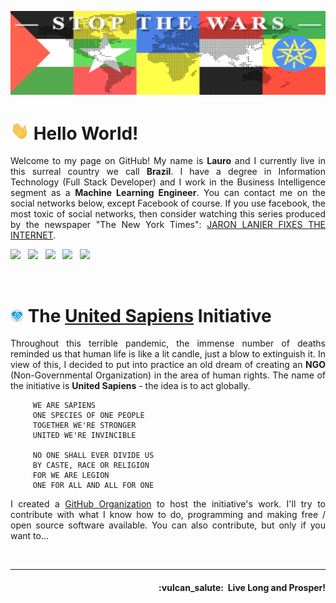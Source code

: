 ![UnitedSapiens Banner](https://raw.githubusercontent.com/UnitedSapiens/UnitedSapiens/main/assets/profile-banner_1500x400.png)


# <img src="https://raw.githubusercontent.com/UnitedSapiens/UnitedSapiens/main/assets/hand-waving.gif" width="30px"> Hello World!

<p align="justify">Welcome to my page on GitHub! My name is <b>Lauro</b> and I currently live in this surreal country we call <b>Brazil</b>. I have a degree in Information Technology (Full Stack Developer) and I work in the Business Intelligence segment as a <b>Machine Learning Engineer</b>. You can contact me on the social networks below, except Facebook of course. If you use facebook, the most toxic of social networks, then consider watching this series produced by the newspaper "The New York Times": <a href="https://www.nytimes.com/interactive/2019/09/23/opinion/data-privacy-jaron-lanier.html" target="_blank">JARON LANIER FIXES THE INTERNET</a>.</p>

<p>
    <a href="https://twitter.com/United_Sapiens" target="_blank"><img src="https://img.shields.io/badge/twitter-%23009DF7.svg?&style=for-the-badge&logo=twitter&logoColor=white" height=25></a> &nbsp;
    <a href="https://www.instagram.com/united_sapiens/" target="_blank"><img src="https://img.shields.io/badge/instagram-%23bc2a8d.svg?&style=for-the-badge&logo=instagram&logoColor=white" height=25></a> &nbsp;
    <a href="https://www.reddit.com/user/united_sapiens" target="_blank"><img src="https://img.shields.io/badge/reddit-%23FF4500.svg?&style=for-the-badge&logo=reddit&logoColor=white" height=25></a> &nbsp;
    <a href="https://www.youtube.com/channel/UC_P9YRTAJArvjE-68gPVfYg" target="_blank"><img src="https://img.shields.io/badge/youtube-%23FF0000.svg?&style=for-the-badge&logo=youtube&logoColor=white" height=25></a> &nbsp;
    <a href="https://scratch.mit.edu/users/United_Sapiens" target="_blank"><img src="https://img.shields.io/badge/scratch-%234D97FF.svg?&style=for-the-badge&logo=scratch&logoColor=white" height=25></a>
</p>
<br />


# <img src="https://raw.githubusercontent.com/UnitedSapiens/UnitedSapiens/main/assets/unsap-icon.png" height="21px">  The [United Sapiens](https://united-sapiens.github.io/) Initiative

<p align="justify">Throughout this terrible pandemic, the immense number of deaths reminded us that human life is like a lit candle, just a blow to extinguish it. In view of this, I decided to put into practice an old dream of creating an <b>NGO</b> (Non-Governmental Organization) in the area of human rights. The name of the initiative is <b>United Sapiens</b> - the idea is to act globally.</p>

```
     WE ARE SAPIENS
     ONE SPECIES OF ONE PEOPLE
     TOGETHER WE'RE STRONGER
     UNITED WE'RE INVINCIBLE

     NO ONE SHALL EVER DIVIDE US
     BY CASTE, RACE OR RELIGION
     FOR WE ARE LEGION
     ONE FOR ALL AND ALL FOR ONE
```

<p align="justify">I created a <a href="https://github.com/United-Sapiens" target="_blank">GitHub Organization</a> to host the initiative's work. I'll try to contribute with what I know how to do, programming and making free / open source software available. You can also contribute, but only if you want to...</p>
<br />


- - -

<h4 align="right">:vulcan_salute:&nbsp; Live Long and Prosper!</h4>

